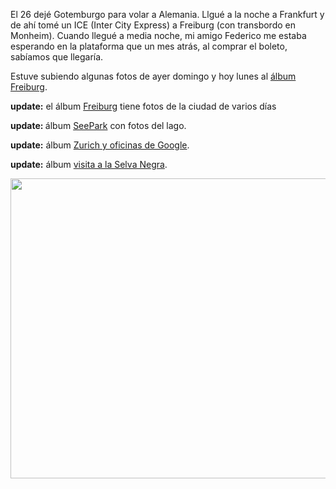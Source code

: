 <html><body><p>El 26 dejé Gotemburgo para volar a Alemania. Llgué a la noche a Frankfurt y de ahí tomé un ICE (Inter City Express) a Freiburg (con transbordo en Monheim). Cuando llegué a media noche, mi amigo Federico me estaba esperando en la plataforma que un mes atrás, al comprar el boleto, sabíamos que llegaría.



Estuve subiendo algunas fotos de ayer domingo y hoy lunes al <a href="http://www.facebook.com/album.php?aid=60712&amp;id=1559082191&amp;l=7d2e109f7e" target="_blank">álbum Freiburg</a>.



<strong>update:</strong> el álbum <a href="http://www.facebook.com/album.php?aid=60712&amp;id=1559082191&amp;l=7d2e109f7e" target="_blank">Freiburg</a> tiene fotos de la ciudad de varios días

<strong>update: </strong>álbum <a href="http://www.facebook.com/album.php?aid=61004&amp;id=1559082191&amp;l=d69de6891c" target="_blank">SeePark</a> con fotos del lago.

<strong>update:</strong> álbum <a href="http://www.facebook.com/album.php?aid=61200&amp;id=1559082191&amp;l=02b5d394c0" target="_blank">Zurich y oficinas de Google</a>.

<strong>update:</strong> álbum <a href="http://www.facebook.com/album.php?aid=61260&amp;id=1559082191&amp;l=0870a715ec" target="_blank">visita a la Selva Negra</a>.

</p><p style="text-align: center;"><a href="/wp-content/uploads/2010/06/SDC15358.jpg"><img class="aligncenter size-large wp-image-2351" title="Con Federico Viola en la fiesta del vino de Freiburg" src="/wp-content/uploads/2010/06/SDC15358-1024x768.jpg" alt="" width="640" height="480"></a></p></body></html>